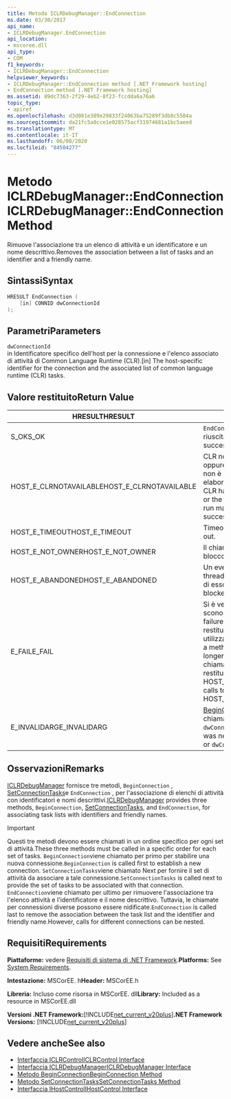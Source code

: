 ```yaml
---
title: Metodo ICLRDebugManager::EndConnection
ms.date: 03/30/2017
api_name:
- ICLRDebugManager.EndConnection
api_location:
- mscoree.dll
api_type:
- COM
f1_keywords:
- ICLRDebugManager::EndConnection
helpviewer_keywords:
- ICLRDebugManager::EndConnection method [.NET Framework hosting]
- EndConnection method [.NET Framework hosting]
ms.assetid: 89dc7363-2f29-4eb2-8f23-fccdda6a76a6
topic_type:
- apiref
ms.openlocfilehash: d3d081e389e29833f24063ba75289f3db8c5504a
ms.sourcegitcommit: da21fc5a8cce1e028575acf31974681a1bc5aeed
ms.translationtype: MT
ms.contentlocale: it-IT
ms.lasthandoff: 06/08/2020
ms.locfileid: "84504277"
---
```

# <a name="iclrdebugmanagerendconnection-method"></a><span data-ttu-id="f0492-102">Metodo ICLRDebugManager::EndConnection</span><span class="sxs-lookup"><span data-stu-id="f0492-102">ICLRDebugManager::EndConnection Method</span></span>
<span data-ttu-id="f0492-103">Rimuove l'associazione tra un elenco di attività e un identificatore e un nome descrittivo.</span><span class="sxs-lookup"><span data-stu-id="f0492-103">Removes the association between a list of tasks and an identifier and a friendly name.</span></span>  
  
## <a name="syntax"></a><span data-ttu-id="f0492-104">Sintassi</span><span class="sxs-lookup"><span data-stu-id="f0492-104">Syntax</span></span>  
  
```cpp  
HRESULT EndConnection (  
    [in] CONNID dwConnectionId  
);  
```  
  
## <a name="parameters"></a><span data-ttu-id="f0492-105">Parametri</span><span class="sxs-lookup"><span data-stu-id="f0492-105">Parameters</span></span>  
 `dwConnectionId`  
 <span data-ttu-id="f0492-106">in Identificatore specifico dell'host per la connessione e l'elenco associato di attività di Common Language Runtime (CLR).</span><span class="sxs-lookup"><span data-stu-id="f0492-106">[in] The host-specific identifier for the connection and the associated list of common language runtime (CLR) tasks.</span></span>  
  
## <a name="return-value"></a><span data-ttu-id="f0492-107">Valore restituito</span><span class="sxs-lookup"><span data-stu-id="f0492-107">Return Value</span></span>  
  
|<span data-ttu-id="f0492-108">HRESULT</span><span class="sxs-lookup"><span data-stu-id="f0492-108">HRESULT</span></span>|<span data-ttu-id="f0492-109">Descrizione</span><span class="sxs-lookup"><span data-stu-id="f0492-109">Description</span></span>|  
|-------------|-----------------|  
|<span data-ttu-id="f0492-110">S_OK</span><span class="sxs-lookup"><span data-stu-id="f0492-110">S_OK</span></span>|<span data-ttu-id="f0492-111">`EndConnection`la restituzione è riuscita.</span><span class="sxs-lookup"><span data-stu-id="f0492-111">`EndConnection` returned successfully.</span></span>|  
|<span data-ttu-id="f0492-112">HOST_E_CLRNOTAVAILABLE</span><span class="sxs-lookup"><span data-stu-id="f0492-112">HOST_E_CLRNOTAVAILABLE</span></span>|<span data-ttu-id="f0492-113">CLR non è stato caricato in un processo oppure CLR si trova in uno stato in cui non è possibile eseguire codice gestito o elaborare la chiamata correttamente.</span><span class="sxs-lookup"><span data-stu-id="f0492-113">The CLR has not been loaded into a process, or the CLR is in a state in which it cannot run managed code or process the call successfully.</span></span>|  
|<span data-ttu-id="f0492-114">HOST_E_TIMEOUT</span><span class="sxs-lookup"><span data-stu-id="f0492-114">HOST_E_TIMEOUT</span></span>|<span data-ttu-id="f0492-115">Timeout della chiamata.</span><span class="sxs-lookup"><span data-stu-id="f0492-115">The call timed out.</span></span>|  
|<span data-ttu-id="f0492-116">HOST_E_NOT_OWNER</span><span class="sxs-lookup"><span data-stu-id="f0492-116">HOST_E_NOT_OWNER</span></span>|<span data-ttu-id="f0492-117">Il chiamante non è il proprietario del blocco.</span><span class="sxs-lookup"><span data-stu-id="f0492-117">The caller does not own the lock.</span></span>|  
|<span data-ttu-id="f0492-118">HOST_E_ABANDONED</span><span class="sxs-lookup"><span data-stu-id="f0492-118">HOST_E_ABANDONED</span></span>|<span data-ttu-id="f0492-119">Un evento è stato annullato mentre un thread bloccato o Fiber era in attesa su di esso.</span><span class="sxs-lookup"><span data-stu-id="f0492-119">An event was canceled while a blocked thread or fiber was waiting on it.</span></span>|  
|<span data-ttu-id="f0492-120">E_FAIL</span><span class="sxs-lookup"><span data-stu-id="f0492-120">E_FAIL</span></span>|<span data-ttu-id="f0492-121">Si è verificato un errore irreversibile sconosciuto.</span><span class="sxs-lookup"><span data-stu-id="f0492-121">An unknown catastrophic failure occurred.</span></span> <span data-ttu-id="f0492-122">Dopo che un metodo restituisce E_FAIL, CLR non è più utilizzabile all'interno del processo.</span><span class="sxs-lookup"><span data-stu-id="f0492-122">After a method returns E_FAIL, the CLR is no longer usable within the process.</span></span> <span data-ttu-id="f0492-123">Le chiamate successive ai metodi di hosting restituiscono HOST_E_CLRNOTAVAILABLE.</span><span class="sxs-lookup"><span data-stu-id="f0492-123">Subsequent calls to hosting methods return HOST_E_CLRNOTAVAILABLE.</span></span>|  
|<span data-ttu-id="f0492-124">E_INVALIDARG</span><span class="sxs-lookup"><span data-stu-id="f0492-124">E_INVALIDARG</span></span>|<span data-ttu-id="f0492-125">[BeginConnection](iclrdebugmanager-beginconnection-method.md) non è mai stato chiamato con `dwConnectionId` o `dwConnectionId` è zero.</span><span class="sxs-lookup"><span data-stu-id="f0492-125">[BeginConnection](iclrdebugmanager-beginconnection-method.md) was never called using `dwConnectionId`, or `dwConnectionId` was zero.</span></span>|  
  
## <a name="remarks"></a><span data-ttu-id="f0492-126">Osservazioni</span><span class="sxs-lookup"><span data-stu-id="f0492-126">Remarks</span></span>  
 <span data-ttu-id="f0492-127">[ICLRDebugManager](iclrdebugmanager-interface.md) fornisce tre metodi, `BeginConnection` , [SetConnectionTasks](iclrdebugmanager-setconnectiontasks-method.md)e `EndConnection` , per l'associazione di elenchi di attività con identificatori e nomi descrittivi.</span><span class="sxs-lookup"><span data-stu-id="f0492-127">[ICLRDebugManager](iclrdebugmanager-interface.md) provides three methods, `BeginConnection`, [SetConnectionTasks](iclrdebugmanager-setconnectiontasks-method.md), and `EndConnection`, for associating task lists with identifiers and friendly names.</span></span>  
  
> [!IMPORTANT]
> <span data-ttu-id="f0492-128">Questi tre metodi devono essere chiamati in un ordine specifico per ogni set di attività.</span><span class="sxs-lookup"><span data-stu-id="f0492-128">These three methods must be called in a specific order for each set of tasks.</span></span> <span data-ttu-id="f0492-129">`BeginConnection`viene chiamato per primo per stabilire una nuova connessione.</span><span class="sxs-lookup"><span data-stu-id="f0492-129">`BeginConnection` is called first to establish a new connection.</span></span> <span data-ttu-id="f0492-130">`SetConnectionTasks`viene chiamato Next per fornire il set di attività da associare a tale connessione.</span><span class="sxs-lookup"><span data-stu-id="f0492-130">`SetConnectionTasks` is called next to provide the set of tasks to be associated with that connection.</span></span> <span data-ttu-id="f0492-131">`EndConnection`viene chiamato per ultimo per rimuovere l'associazione tra l'elenco attività e l'identificatore e il nome descrittivo. Tuttavia, le chiamate per connessioni diverse possono essere nidificate.</span><span class="sxs-lookup"><span data-stu-id="f0492-131">`EndConnection` is called last to remove the association between the task list and the identifier and friendly name.However, calls for different connections can be nested.</span></span>  
  
## <a name="requirements"></a><span data-ttu-id="f0492-132">Requisiti</span><span class="sxs-lookup"><span data-stu-id="f0492-132">Requirements</span></span>  
 <span data-ttu-id="f0492-133">**Piattaforme:** vedere [Requisiti di sistema di .NET Framework](../../get-started/system-requirements.md).</span><span class="sxs-lookup"><span data-stu-id="f0492-133">**Platforms:** See [System Requirements](../../get-started/system-requirements.md).</span></span>  
  
 <span data-ttu-id="f0492-134">**Intestazione:** MSCorEE. h</span><span class="sxs-lookup"><span data-stu-id="f0492-134">**Header:** MSCorEE.h</span></span>  
  
 <span data-ttu-id="f0492-135">**Libreria:** Incluso come risorsa in MSCorEE. dll</span><span class="sxs-lookup"><span data-stu-id="f0492-135">**Library:** Included as a resource in MSCorEE.dll</span></span>  
  
 <span data-ttu-id="f0492-136">**Versioni .NET Framework:**[!INCLUDE[net_current_v20plus](../../../../includes/net-current-v20plus-md.md)]</span><span class="sxs-lookup"><span data-stu-id="f0492-136">**.NET Framework Versions:** [!INCLUDE[net_current_v20plus](../../../../includes/net-current-v20plus-md.md)]</span></span>  
  
## <a name="see-also"></a><span data-ttu-id="f0492-137">Vedere anche</span><span class="sxs-lookup"><span data-stu-id="f0492-137">See also</span></span>

- [<span data-ttu-id="f0492-138">Interfaccia ICLRControl</span><span class="sxs-lookup"><span data-stu-id="f0492-138">ICLRControl Interface</span></span>](iclrcontrol-interface.md)
- [<span data-ttu-id="f0492-139">Interfaccia ICLRDebugManager</span><span class="sxs-lookup"><span data-stu-id="f0492-139">ICLRDebugManager Interface</span></span>](iclrdebugmanager-interface.md)
- [<span data-ttu-id="f0492-140">Metodo BeginConnection</span><span class="sxs-lookup"><span data-stu-id="f0492-140">BeginConnection Method</span></span>](iclrdebugmanager-beginconnection-method.md)
- [<span data-ttu-id="f0492-141">Metodo SetConnectionTasks</span><span class="sxs-lookup"><span data-stu-id="f0492-141">SetConnectionTasks Method</span></span>](iclrdebugmanager-setconnectiontasks-method.md)
- [<span data-ttu-id="f0492-142">Interfaccia IHostControl</span><span class="sxs-lookup"><span data-stu-id="f0492-142">IHostControl Interface</span></span>](ihostcontrol-interface.md)
